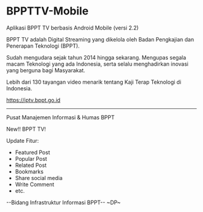 # BPPTTV-Mobile
Aplikasi BPPT TV berbasis Android Mobile (versi 2.2)

BPPT TV adalah Digital Streaming yang dikelola oleh Badan Pengkajian dan Penerapan Teknologi (BPPT).

Sudah mengudara sejak tahun 2014 hingga sekarang. Mengupas segala macam Teknologi yang ada Indonesia, serta selalu menghadirkan inovasi yang berguna bagi Masyarakat.

Lebih dari 130 tayangan video menarik tentang Kaji Terap Teknologi di Indonesia.

https://iptv.bppt.go.id

------------------------------

Pusat Manajemen Informasi & Humas BPPT

New!! BPPT TV!

Update Fitur:
- Featured Post
- Popular Post
- Related Post
- Bookmarks
- Share social media
- Write Comment
- etc.

--Bidang Infrastruktur Informasi BPPT--
~DP~
